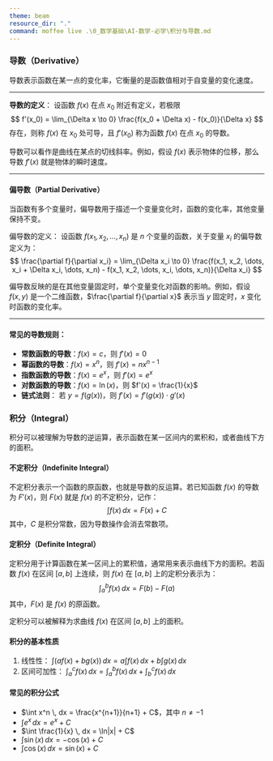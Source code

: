 ```yaml
---
theme: beam
resource_dir: "."
command: moffee live .\0_数学基础\AI-数学-必学\积分与导数.md
---
```


### 导数（Derivative）
导数表示函数在某一点的变化率，它衡量的是函数值相对于自变量的变化速度。


---

**导数的定义**：
设函数 $f(x)$ 在点 $x_0$ 附近有定义，若极限
$$ f'(x_0) = \lim_{\Delta x \to 0} \frac{f(x_0 + \Delta x) - f(x_0)}{\Delta x} $$
存在，则称 $f(x)$ 在 $x_0$ 处可导，且 $f'(x_0)$ 称为函数 $f(x)$ 在点 $x_0$ 的导数。

导数可以看作是曲线在某点的切线斜率。例如，假设 $f(x)$ 表示物体的位移，那么导数 $f'(x)$ 就是物体的瞬时速度。

---

#### 偏导数（Partial Derivative）
当函数有多个变量时，偏导数用于描述一个变量变化时，函数的变化率，其他变量保持不变。

偏导数的定义：
设函数 $f(x_1, x_2, \dots, x_n)$ 是 $n$ 个变量的函数，关于变量 $x_i$ 的偏导数定义为：
$$ \frac{\partial f}{\partial x_i} = \lim_{\Delta x_i \to 0} \frac{f(x_1, x_2, \dots, x_i + \Delta x_i, \dots, x_n) - f(x_1, x_2, \dots, x_i, \dots, x_n)}{\Delta x_i} $$

偏导数反映的是在其他变量固定时，单个变量变化对函数的影响。例如，假设 $f(x, y)$ 是一个二维函数，$\frac{\partial f}{\partial x}$ 表示当 $y$ 固定时，$x$ 变化时函数的变化率。

---

#### 常见的导数规则：
- **常数函数的导数**：$f(x) = c$，则 $f'(x) = 0$
- **幂函数的导数**：$f(x) = x^n$，则 $f'(x) = nx^{n-1}$
- **指数函数的导数**：$f(x) = e^x$，则 $f'(x) = e^x$
- **对数函数的导数**：$f(x) = \ln(x)$，则 $f'(x) = \frac{1}{x}$
- **链式法则**：
若 $y = f(g(x))$，则 $f'(x) = f'(g(x)) \cdot g'(x)$


### 积分（Integral）

积分可以被理解为导数的逆运算，表示函数在某一区间内的累积和，或者曲线下方的面积。


#### 不定积分（Indefinite Integral）

不定积分表示一个函数的原函数，也就是导数的反运算。若已知函数 $f(x)$ 的导数为 $F'(x)$，则 $F(x)$ 就是 $f(x)$ 的不定积分，记作：
$$ \int f(x) \, dx = F(x) + C $$
其中，$C$ 是积分常数，因为导数操作会消去常数项。

#### 定积分（Definite Integral）

定积分用于计算函数在某一区间上的累积值，通常用来表示曲线下方的面积。若函数 $f(x)$ 在区间 $[a, b]$ 上连续，则 $f(x)$ 在 $[a, b]$ 上的定积分表示为：
$$ \int_a^b f(x) \, dx = F(b) - F(a) $$
其中，$F(x)$ 是 $f(x)$ 的原函数。

定积分可以被解释为求曲线 $f(x)$ 在区间 $[a, b]$ 上的面积。


#### 积分的基本性质
1. 线性性：
$\int (af(x) + bg(x)) \, dx = a \int f(x) \, dx + b \int g(x) \, dx$
2. 区间可加性：
$\int_a^c f(x) \, dx = \int_a^b f(x) \, dx + \int_b^c f(x) \, dx$

#### 常见的积分公式
- $\int x^n \, dx = \frac{x^{n+1}}{n+1} + C$，其中 $n \neq -1$
- $\int e^x \, dx = e^x + C$
- $\int \frac{1}{x} \, dx = \ln|x| + C$
- $\int \sin(x) \, dx = -\cos(x) + C$
- $\int \cos(x) \, dx = \sin(x) + C$

